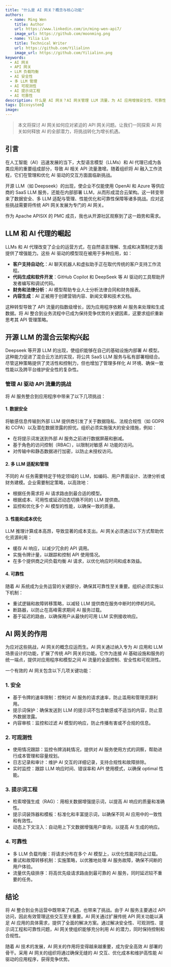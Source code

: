 ```yaml
---
title: "什么是 AI 网关？概念与核心功能"
authors:
  - name: Ming Wen
    title: Author
    url: https://www.linkedin.com/in/ming-wen-api7/
    image_url: https://github.com/moonming.png
  - name: Yilia Lin
    title: Technical Writer
    url: https://github.com/Yilialinn
    image_url: https://github.com/Yilialinn.png
keywords:
  - AI 网关
  - API 网关
  - LLM 负载均衡
  - AI 安全性
  - 多 LLM 管理
  - AI 可观测性
  - AI 提示词工程
  - AI 可靠性
description: 什么是 AI 网关？AI 网关管理 LLM 流量，为 AI 应用增强安全性、可靠性和可观测性。
tags: [Ecosystem]
image: 
---
```


> 本文将探讨 AI 网关如何应对紧迫的 API 网关问题。让我们一同探索 AI 网关如何释放 AI 的全部潜力，将挑战转化为增长机遇。

<!--truncate-->

## 引言

在人工智能（AI）迅速发展的当下，大型语言模型（LLMs）和 AI 代理已成为各类应用的重要组成部分，导致 AI 相关 API 流量激增。随着组织将 AI 融入工作流程，它们在管理和优化 AI 驱动的交互方面面临新挑战。

开源 LLM（如 Deepseek）的出现，使企业不仅能使用 OpenAI 和 Azure 等供应商的 SaaS LLM 服务，还能在内部部署 LLM，从而形成混合云架构。这一转变带来了数据安全、多 LLM 适配与管理、性能优化和可靠性保障等诸多挑战。应对这些挑战需要将传统 API 网关发展为专门的 AI 网关。

作为 Apache APISIX 的 PMC 成员，我也从开源社区观察到了这一趋势和需求。

## LLM 和 AI 代理的崛起

LLMs 和 AI 代理改变了企业的运营方式，在自然语言理解、生成和决策制定方面提供了增强能力。这些 AI 驱动的模型现在被用于多种应用，如：

- **客户支持自动化**：AI 聊天机器人和虚拟助手正在取代传统的客户支持工作流程。
- **代码生成和软件开发**：GitHub Copilot 和 DeepSeek 等 AI 驱动的工具帮助开发者编写和调试代码。
- **财务和法律分析**：AI 模型帮助专业人士分析法律合同和财务报表。
- **内容生成**：AI 正被用于创建营销内容、新闻文章和技术文档。

这种转型导致了 API 流量的指数级增长，因为应用程序依赖 AI 服务来处理和生成数据。将 AI 整合到业务流程中已成为保持竞争优势的关键因素，这要求组织重新思考其 API 管理策略。

## 开源 LLM 的混合云架构兴起

Deepseek 等开源 LLM 的出现，使组织能够在自己的基础设施内部署 AI 模型。这种能力促进了混合云方法的实现，将公共 SaaS LLM 服务与私有部署相结合。尽管这种策略提供了灵活性和控制力，但也增加了管理多样化 AI 环境、确保一致性能以及跨平台维护安全性的复杂性。

### 管理 AI 驱动 API 流量的挑战

将 AI 服务整合到应用程序中带来了以下几项挑战：

#### 1. 数据安全

将敏感信息传输到外部 LLM 提供商引发了关于数据隐私、法规合规性（如 GDPR 和 CCPA）以及潜在数据泄露的担忧。组织必须实施强大的安全措施，例如：

- 在将提示词发送到外部 AI 服务之前进行数据屏蔽和删减。
- 基于角色的访问控制（RBAC），以限制对敏感 AI 功能的访问。
- 对传输中和静态数据进行加密，以防止未授权访问。

#### 2. 多 LLM 适配和管理

不同的 AI 任务需要特定于特定领域的 LLM，如编码、用户界面设计、法律分析或财务建模。企业需要制定策略，以高效地：

- 根据任务需求将 AI 请求路由到最合适的模型。
- 根据成本、可用性或延迟动态切换不同的 LLM 提供商。
- 监控和优化多个 AI 模型的性能，以确保一致的质量。

#### 3. 性能和成本优化

LLM 推理计算成本高昂，导致显著的成本支出。AI 网关必须通过以下方式帮助优化资源利用：

- 缓存 AI 响应，以减少冗余的 API 调用。
- 实施令牌计量，以跟踪和控制 API 使用情况。
- 在多个提供商之间负载均衡 AI 请求，以优化响应时间和成本效益。

#### 4. 可靠性

随着 AI 系统成为业务运营的关键部分，确保其可靠性至关重要。组织必须实施以下机制：

- 重试逻辑和故障转移策略，以减轻 LLM 提供商在服务中断时的停机时间。
- 断路器，以防止在高峰需求期间 AI 服务过载。
- 基于延迟的路由，以确保用户从最快的可用 LLM 实例接收响应。

## AI 网关的作用

为应对这些挑战，AI 网关的概念应运而生。AI 网关通过纳入专为 AI 应用和 LLM 场景设计的功能，扩展了传统 API 网关的功能。它作为连接 AI 基础设施和服务的统一端点，提供对应用程序和模型之间 AI 流量的全面控制、安全性和可观测性。

一个有效的 AI 网关包含以下几项关键功能：

### 1. 安全

  - 基于令牌的速率限制：控制对 AI 服务的请求速率，防止滥用和管理资源利用。
  - 提示词保护：确保发送到 LLM 的提示词不包含敏感或不适当的内容，防止意外数据泄露。
  - 内容审核：监控和过滤 AI 模型的响应，防止传播有害或不合规的信息。

### 2. 可观测性
  
  - 使用情况跟踪：监控令牌消耗情况，提供对 AI 服务使用方式的洞察，帮助进行成本管理和容量规划。
  - 日志记录和审计：维护 AI 交互的详细记录，支持合规性和故障排除。
  - 实时监控：跟踪 LLM 响应时间、错误率和 API 使用模式，以确保 optimal 性能。

### 3. 提示词工程
  
  - 检索增强生成（RAG）：用相关数据增强提示词，以提高 AI 响应的质量和准确性。
  - 提示词装饰器和模板：标准化和丰富提示词，以确保不同 AI 应用中的一致性和有效性。
  - 动态上下文注入：自动用上下文数据增强用户查询，以提高 AI 生成的响应。

### 4. 可靠性
  
  - 多 LLM 负载均衡：将请求分布在多个 AI 模型上，以优化性能并防止过载。
  - 重试和故障转移机制：实施策略，以优雅地处理 AI 服务故障，确保不间断的用户体验。
  - 流量优先级排序：将高优先级请求路由到最可靠的 AI 服务，同时延迟较不重要的任务。

## 结论

将 AI 整合到业务运营中既带来了机遇，也带来了挑战。由于 AI 服务主要通过 API 访问，因此有效管理这些交互至关重要。AI 网关通过扩展传统 API 网关功能以满足 AI 应用的具体需求，提供了全面的解决方案。通过解决安全性、可观测性、提示词工程和可靠性问题，AI 网关使组织能够充分利用 AI 的潜力，同时保持控制和合规性。

随着 AI 技术的发展，AI 网关的作用将变得越来越重要，成为安全高效 AI 部署的骨干。采用 AI 网关的组织将通过确保无缝的 AI 交互、优化成本和维护高性能 AI 驱动的应用程序，获得竞争优势。
